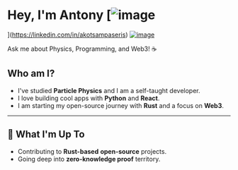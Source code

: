 # Hey, I'm Antony [![image](https://github.com/user-attachments/assets/178e436b-aa0c-4289-9d2b-ca7e250f0a8a)
](https://linkedin.com/in/akotsampaseris) [![image](https://github.com/user-attachments/assets/773e09ed-e003-42f4-8e85-0127e26b83e4)
](https://instagram.com/negativeentropy_)

Ask me about Physics, Programming, and Web3! ☕

## Who am I?
- I've studied **Particle Physics** and I am a self-taught developer.
- I love building cool apps with **Python** and **React**.
- I am starting my open-source journey with **Rust** and a focus on **Web3**. 

---

## 🚀 What I'm Up To
- Contributing to **Rust-based** **open-source** projects.
- Going deep into **zero-knowledge proof** territory.
